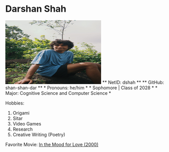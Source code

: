 # Darshan Shah
<img src="image.jpg" alt="Alt Text" width="300" height="200">
** NetID: dshah **
** GitHub: shan-shan-dar **
* Pronouns: he/him *
* Sophomore | Class of 2028 *
* Major: Cognitive Science and Computer Science *

Hobbies:
1. Origami
2. Sitar
3. Video Games
4. Research
5. Creative Writing (Poetry)

Favorite Movie: [In the Mood for Love (2000) ](https://letterboxd.com/film/in-the-mood-for-love/)
